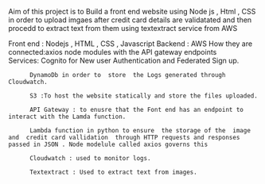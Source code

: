 Aim of this project is to Build a front end  website using Node js , Html , CSS in order to upload imgaes after credit  card details are validatated and then procedd to  extract text from them using textextract  service from AWS 

Front end : Nodejs , HTML , CSS , Javascript 
Backend : AWS 
How they are connected:axios node modules with the API  gateway endpoints  
Services: Cognito  for New user Authentication and Federated Sign up.
         
          DynamoDb in order to  store  the Logs generated through  Cloudwatch.
          
          S3 :To host the website statically and store the files uploaded.
          
          API Gateway : to enusre that the Font end has an endpoint to interact with the Lamda function.
          
          Lambda function in python to ensure  the storage of the  image and  credit card vallidation  through HTTP requests and responses           passed in JSON . Node modelule called axios governs this 
         
          Cloudwatch : used to monitor logs.
          
          Textextract : Used to extract text from images. 
